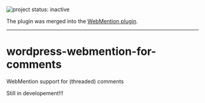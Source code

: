 ![project status: inactive](https://img.shields.io/badge/project_status-inactive-red.svg?style=flat)

The plugin was merged into the [WebMention plugin](https://github.com/pfefferle/wordpress-webmention).

----

wordpress-webmention-for-comments
=================================

WebMention support for (threaded) comments

Still in developement!!!
